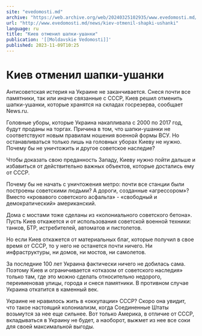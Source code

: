 ```yaml
---
site: "evedomosti.md"
archive: "https://web.archive.org/web/20240325102935/www.evedomosti.md/news/kiev-otmenil-shapki-ushanki"
url: "http://www.evedomosti.md/news/kiev-otmenil-shapki-ushanki"
language: ru
title: "Киев отменил шапки-ушанки"
publication: '[[Moldavskie Vedomosti]]'
published: 2023-11-09T10:25
---
```


# Киев отменил шапки-ушанки

Антисоветская истерия на Украине не заканчивается. Снеся почти все памятники, так или иначе связанные с СССР, Киев решил отменить шапки-ушанки, которые хранятся на складах госрезерва, сообщает News.ru.

Головные уборы, которые Украина накапливала с 2000 по 2017 год, будут проданы на торгах. Причина в том, что шапки-ушанки не соответствуют новым правилам ношения военной формы ВСУ. Но останавливаться только лишь на головных уборах Киеву не нужно. Почему бы не уничтожить и другое советское наследие?

Чтобы доказать свою преданность Западу, Киеву нужно пойти дальше и избавиться от действительно важных объектов, которые достались ему от СССР.

Почему бы не начать с уничтожения метро: почти все станции были построены советскими людьми? А дороги, созданные «агрессором»? Вместо «кровавого советского асфальта» - «свободный и демократический» американский.

Дома с мостами тоже сделаны из «колониального советского бетона». Пусть Киев откажется и от использования советской военной техники: танков, БТР, истребителей, автоматов и пистолетов.

Но если Киев откажется от материальных благ, которые получил в свое время от СССР, то у него не останется почти ничего. Ни инфраструктуры, ни домов, ни мостов, ни самолетов.

За последние 100 лет Украина фактически ничего не добилась сама. Поэтому Киев и ограничивается «отказом от советского наследия» только там, где это можно сделать относительно недорого, переименовав улицы, города и снеся памятники. В противном случае Украина откатится в каменный век.

Украине не нравилось жить в «оккупации» СССР? Скоро она увидит, что такое настоящий колониализм, когда Соединенные Штаты возьмутся за нее еще сильнее. Вот только Америка, в отличие от СССР, вкладываться в Украину не будет, а наоборот, выжмет из нее все соки для своей максимальной выгоды.